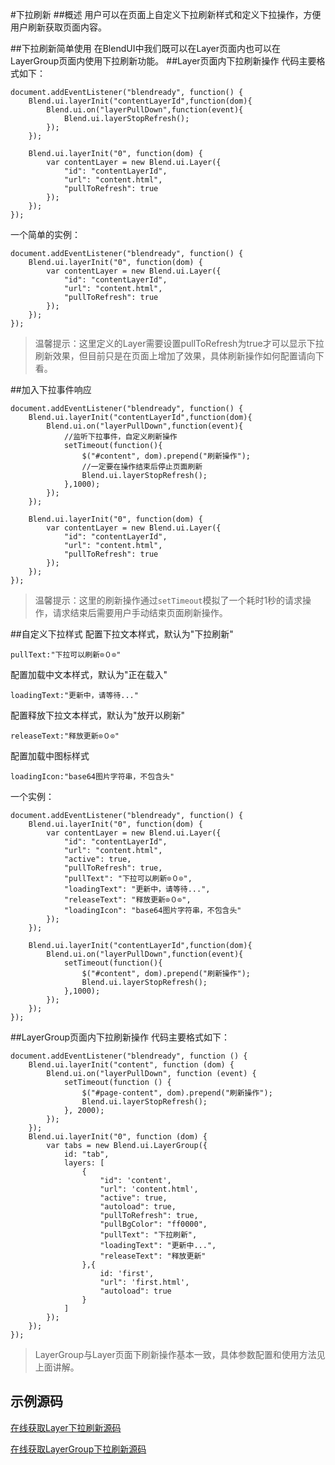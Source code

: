 #下拉刷新
##概述
用户可以在页面上自定义下拉刷新样式和定义下拉操作，方便用户刷新获取页面内容。

##下拉刷新简单使用
在BlendUI中我们既可以在Layer页面内也可以在LayerGroup页面内使用下拉刷新功能。
##Layer页面内下拉刷新操作
代码主要格式如下：
<pre><code>document.addEventListener("blendready", function() {
    Blend.ui.layerInit("contentLayerId",function(dom){
        Blend.ui.on("layerPullDown",function(event){
            Blend.ui.layerStopRefresh();
        });
    });

    Blend.ui.layerInit("0", function(dom) {
        var contentLayer = new Blend.ui.Layer({
            "id": "contentLayerId",
            "url": "content.html",
            "pullToRefresh": true
        });
    });
});</code></pre>

一个简单的实例：
<pre><code>document.addEventListener("blendready", function() {
    Blend.ui.layerInit("0", function(dom) {
        var contentLayer = new Blend.ui.Layer({
            "id": "contentLayerId",
            "url": "content.html",
            "pullToRefresh": true
        });
    });
});</code></pre>

> 温馨提示：这里定义的Layer需要设置pullToRefresh为true才可以显示下拉刷新效果，但目前只是在页面上增加了效果，具体刷新操作如何配置请向下看。


##加入下拉事件响应
<pre><code>document.addEventListener("blendready", function() {
    Blend.ui.layerInit("contentLayerId",function(dom){
        Blend.ui.on("layerPullDown",function(event){
            //监听下拉事件，自定义刷新操作
            setTimeout(function(){
                $("#content", dom).prepend("刷新操作");
                //一定要在操作结束后停止页面刷新
                Blend.ui.layerStopRefresh();
            },1000);
        });
    });

    Blend.ui.layerInit("0", function(dom) {
        var contentLayer = new Blend.ui.Layer({
            "id": "contentLayerId",
            "url": "content.html",
            "pullToRefresh": true
        });
    });
});</code></pre>

> 温馨提示：这里的刷新操作通过`setTimeout`模拟了一个耗时1秒的请求操作，请求结束后需要用户手动结束页面刷新操作。


##自定义下拉样式
配置下拉文本样式，默认为"下拉刷新"
<pre><code>pullText:"下拉可以刷新⊙０⊙"</code></pre>
配置加载中文本样式，默认为"正在载入"
<pre><code>loadingText:"更新中，请等待..."</code></pre>
配置释放下拉文本样式，默认为"放开以刷新"
<pre><code>releaseText:"释放更新⊙０⊙"</code></pre>
配置加载中图标样式
<pre><code>loadingIcon:"base64图片字符串，不包含头"</code></pre>

一个实例：
<pre><code>document.addEventListener("blendready", function() {
    Blend.ui.layerInit("0", function(dom) {
        var contentLayer = new Blend.ui.Layer({
            "id": "contentLayerId",
            "url": "content.html",
            "active": true,
            "pullToRefresh": true,
            "pullText": "下拉可以刷新⊙０⊙",
            "loadingText": "更新中，请等待...",
            "releaseText": "释放更新⊙０⊙",
            "loadingIcon": "base64图片字符串，不包含头"
        });
    });

    Blend.ui.layerInit("contentLayerId",function(dom){
        Blend.ui.on("layerPullDown",function(event){
            setTimeout(function(){
                $("#content", dom).prepend("刷新操作");
                Blend.ui.layerStopRefresh();
            },1000);
        });
    });
});</code></pre>

##LayerGroup页面内下拉刷新操作
代码主要格式如下：
<pre><code>document.addEventListener("blendready", function () {
    Blend.ui.layerInit("content", function (dom) {
        Blend.ui.on("layerPullDown", function (event) {
            setTimeout(function () {
                $("#page-content", dom).prepend("刷新操作");
                Blend.ui.layerStopRefresh();
            }, 2000);
        });
    });
    Blend.ui.layerInit("0", function (dom) {
        var tabs = new Blend.ui.LayerGroup({
            id: "tab",
            layers: [
                {
                    "id": 'content',
                    "url": 'content.html',
                    "active": true,
                    "autoload": true,
                    "pullToRefresh": true,
                    "pullBgColor": "ff0000",
                    "pullText": "下拉刷新",
                    "loadingText": "更新中...",
                    "releaseText": "释放更新"
                },{
                    id: 'first',
                    "url": 'first.html',
                    "autoload": true
                }
            ]
        });
    });
});</code></pre>

> LayerGroup与Layer页面下刷新操作基本一致，具体参数配置和使用方法见上面讲解。

## 示例源码
[在线获取Layer下拉刷新源码](https://github.com/yunlongmain/blendui_doc_demo/tree/master/layer_pullrefresh)

[在线获取LayerGroup下拉刷新源码](https://github.com/yunlongmain/blendui_doc_demo/tree/master/layergroup_pullrefresh)